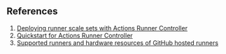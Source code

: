 ## References

1. [Deploying runner scale sets with Actions Runner Controller](https://docs.github.com/en/actions/hosting-your-own-runners/managing-self-hosted-runners-with-actions-runner-controller/deploying-runner-scale-sets-with-actions-runner-controller#scaling-runners)
2. [Quickstart for Actions Runner Controller](https://docs.github.com/en/actions/hosting-your-own-runners/managing-self-hosted-runners-with-actions-runner-controller/quickstart-for-actions-runner-controller)
3. [Supported runners and hardware resources of GitHub hosted runners](https://docs.github.com/en/actions/using-github-hosted-runners/using-github-hosted-runners/about-github-hosted-runners#supported-runners-and-hardware-resources)
